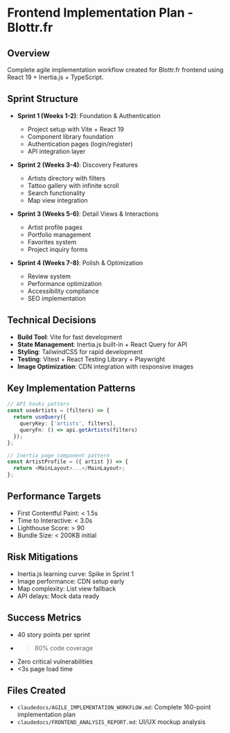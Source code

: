 # Frontend Implementation Plan - Blottr.fr

## Overview
Complete agile implementation workflow created for Blottr.fr frontend using React 19 + Inertia.js + TypeScript.

## Sprint Structure
- **Sprint 1 (Weeks 1-2)**: Foundation & Authentication
  - Project setup with Vite + React 19
  - Component library foundation
  - Authentication pages (login/register)
  - API integration layer
  
- **Sprint 2 (Weeks 3-4)**: Discovery Features  
  - Artists directory with filters
  - Tattoo gallery with infinite scroll
  - Search functionality
  - Map view integration

- **Sprint 3 (Weeks 5-6)**: Detail Views & Interactions
  - Artist profile pages
  - Portfolio management
  - Favorites system
  - Project inquiry forms
  
- **Sprint 4 (Weeks 7-8)**: Polish & Optimization
  - Review system
  - Performance optimization
  - Accessibility compliance
  - SEO implementation

## Technical Decisions
- **Build Tool**: Vite for fast development
- **State Management**: Inertia.js built-in + React Query for API
- **Styling**: TailwindCSS for rapid development
- **Testing**: Vitest + React Testing Library + Playwright
- **Image Optimization**: CDN integration with responsive images

## Key Implementation Patterns
```typescript
// API hooks pattern
const useArtists = (filters) => {
  return useQuery({
    queryKey: ['artists', filters],
    queryFn: () => api.getArtists(filters)
  });
};

// Inertia page component pattern
const ArtistProfile = ({ artist }) => {
  return <MainLayout>...</MainLayout>;
};
```

## Performance Targets
- First Contentful Paint: < 1.5s
- Time to Interactive: < 3.0s
- Lighthouse Score: > 90
- Bundle Size: < 200KB initial

## Risk Mitigations
- Inertia.js learning curve: Spike in Sprint 1
- Image performance: CDN setup early
- Map complexity: List view fallback
- API delays: Mock data ready

## Success Metrics
- 40 story points per sprint
- >80% code coverage
- Zero critical vulnerabilities
- <3s page load time

## Files Created
- `claudedocs/AGILE_IMPLEMENTATION_WORKFLOW.md`: Complete 160-point implementation plan
- `claudedocs/FRONTEND_ANALYSIS_REPORT.md`: UI/UX mockup analysis